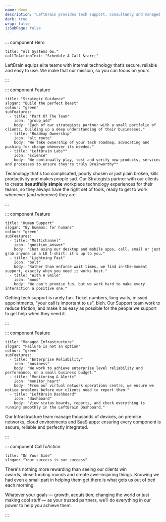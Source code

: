 ```yaml
---
name: Home
description: "LeftBrain provides tech support, consultancy and managed services to businesses in London, Dublin, Copenhagen and Cape Town. We specialise in Mac support, Apple devices and cloud services. "
dark: true
wrap: false
isSubPage: false
---
```

::: component Hero
~~~
title: "All Systems Go."
callToActionText: "Schedule A Call &rarr;"
~~~

LeftBrain equips elite teams with internal technology that’s secure, reliable and easy to use. We make that our mission, so you can focus on yours.

:::

::: component Feature
~~~
title: "Strategic Guidance"
slogan: "Build the perfect beast"
colour: "green"
subFeatures:
  - title: "Part Of The Team"
    icon: "group_add"
    body: "Each of our strategists partner with a small portfolio of clients, building up a deep understanding of their businesses."
  - title: "Roadmap Ownership"
    icon: "alt_route"
    body: "We take ownership of your tech roadmap, advocating and pushing for change whenever its needed."
  - title: "LeftBrain Labs™"
    icon: "science"
    body: "We continually play, test and verify new products, services and processes to ensure they're truly Brainworthy™"
~~~



Technology that's too complicated, poorly chosen or just plain broken, kills productivity and makes people sad. Our Strategists partner with our clients to create **beautifully simple** workplace technology experiences for their teams, so they always have the right set of tools, ready to get to work whenever (and wherever) they are.





:::

::: component Feature
~~~
title: "Human Support"
slogan: "By humans: for humans"
colour: "green"
subFeatures:
  - title: "Multichannel"
    icon: "question_answer"
    body: "Chat using our desktop and mobile apps, call, email or just grab anyone in a LB t-shirt: it's up to you."
  - title: "Lightning Fast"
    icon: "bolt"
    body: "Rather than enforce wait times, we find in-the-moment support, exactly when you need it works best."
  - title: "With A Smile"
    icon: "mood"
    body: "We can't promise fun, but we work hard to make every interaction a positive one."
~~~



Getting tech support is rarely fun. Ticket numbers, long waits, missed appointments, "your call is important to us", bleh. Our Support team work to reduce friction, and make it as easy as possible for the people we support to get help when they need it.




:::

::: component Feature
~~~
title: "Managed Infrastructure"
slogan: "Failure is not an option"
colour: "green"
subFeatures:
  - title: "Enterprise Reliability"
    icon: "business"
    body: "We work to achieve enterprise level reliability and performance, on a small business budget."
  - title: "Monitoring & Alerts"
    icon: "monitor_heart"
    body: "From our virtual network operations centre, we ensure we notice problems before our clients need to report them."
  - title: "LeftBrain Dashboard"
    icon: "dashboard"
    body: "View status boards, reports, and check everything is running smoothly in the LeftBrain Dashboard."
~~~

Our Infrastructure team manage thousands of devices, on premise networks, cloud environments and SaaS apps: ensuring every component is secure, reliable and perfectly integrated.

:::

::: component CallToAction
~~~
title: "On Your Side"
slogan: "Your success is our success"
~~~

There's nothing more rewarding than seeing our clients win awards, close funding rounds and create awe-inspiring things. Knowing we had even a small part in helping them get there is what gets us out of bed each morning.

Whatever your goals — growth, acquisition; changing the world or just making cool stuff — as your trusted partners, we'll do everything in our power to help you achieve them.

:::